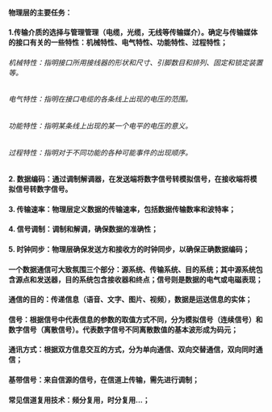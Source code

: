 #### 物理层的主要任务：
#### 1.传输介质的选择与管理管理（电缆，光缆，无线等传输媒介）。确定与传输媒体的接口有关的一些特性：机械特性、电气特性、功能特性、过程特性；
###### 机械特性：指明接口所用接线器的形状和尺寸、引脚数目和排列、固定和锁定装置等。
###### 电气特性：指明在接口电缆的各条线上出现的电压的范围。
###### 功能特性：指明某条线上出现的某一个电平的电压的意义。
###### 过程特性：指明对于不同功能的各种可能事件的出现顺序。
#### 2. 数据编码：通过调制解调器，在发送端将数字信号转模拟信号，在接收端将模拟信号转数字信号。
#### 3. 传输速率：物理层定义数据的传输速率，包括数据传输数率和波特率；
#### 4. 信号调制：调制和解调，确保数据的准确性；
#### 5. 时钟同步：物理层确保发送方和接收方的时钟同步，以确保正确数据编码；

#### 一个数据通信可大致氛围三个部分：源系统、传输系统、目的系统；其中源系统包含源点和发送器，目的系统包含接收器和终点；信号则是数据的电气或电磁表现；
#### 通信的目的：传递信息（语音、文字、图片、视频），数据是运送信息的实体；
#### 信号：根据信号中代表信息的参数的取值方式不同，分为模拟信号（连续信号）和数字信号（离散信号）。代表数字信号不同离散数值的基本波形成为码元；
#### 通讯方式：根据双方信息交互的方式，分为单向通信、双向交替通信，双向同时通信；
#### 基带信号：来自信源的信号，在信道上传输，需先进行调制；
#### 常见信道复用技术：频分复用，时分复用...；
